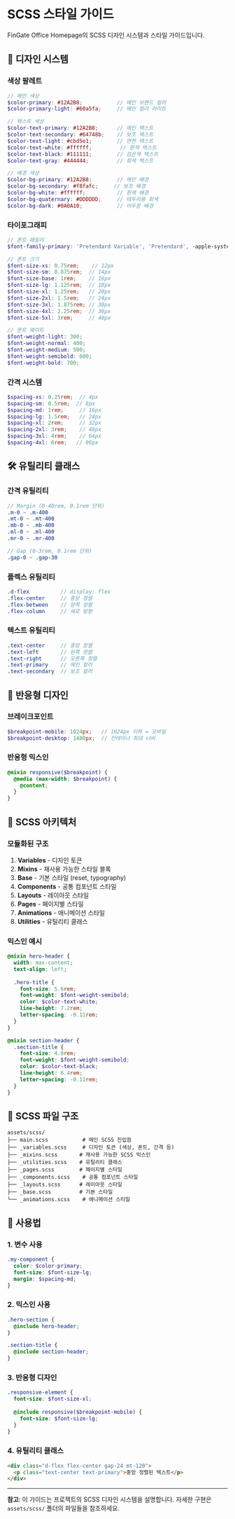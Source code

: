 # SCSS 스타일 가이드

FinGate Office Homepage의 SCSS 디자인 시스템과 스타일 가이드입니다.

## 🎨 디자인 시스템

### 색상 팔레트

```scss
// 메인 색상
$color-primary: #12A2B8;           // 메인 브랜드 컬러
$color-primary-light: #60a5fa;     // 메인 컬러 라이트

// 텍스트 색상
$color-text-primary: #12A2B8;      // 메인 텍스트
$color-text-secondary: #64748b;    // 보조 텍스트
$color-text-light: #cbd5e1;        // 연한 텍스트
$color-text-white: #ffffff;         // 흰색 텍스트
$color-text-black: #111111;        // 검은색 텍스트
$color-text-gray: #444444;         // 회색 텍스트

// 배경 색상
$color-bg-primary: #12A2B8;        // 메인 배경
$color-bg-secondary: #f8fafc;     // 보조 배경
$color-bg-white: #ffffff;          // 흰색 배경
$color-bg-quaternary: #DDDDDD;     // 테두리용 회색
$color-bg-dark: #0A0A10;           // 어두운 배경
```

### 타이포그래피

```scss
// 폰트 패밀리
$font-family-primary: 'Pretendard Variable', 'Pretendard', -apple-system, BlinkMacSystemFont, system-ui, Roboto, 'Helvetica Neue', 'Segoe UI', 'Apple SD Gothic Neo', 'Noto Sans KR', 'Malgun Gothic', sans-serif;

// 폰트 크기
$font-size-xs: 0.75rem;    // 12px
$font-size-sm: 0.875rem;  // 14px
$font-size-base: 1rem;    // 16px
$font-size-lg: 1.125rem;  // 18px
$font-size-xl: 1.25rem;   // 20px
$font-size-2xl: 1.5rem;   // 24px
$font-size-3xl: 1.875rem; // 30px
$font-size-4xl: 2.25rem;  // 36px
$font-size-5xl: 3rem;     // 48px

// 폰트 웨이트
$font-weight-light: 300;
$font-weight-normal: 400;
$font-weight-medium: 500;
$font-weight-semibold: 600;
$font-weight-bold: 700;
```

### 간격 시스템

```scss
$spacing-xs: 0.25rem;  // 4px
$spacing-sm: 0.5rem;  // 8px
$spacing-md: 1rem;     // 16px
$spacing-lg: 1.5rem;   // 24px
$spacing-xl: 2rem;     // 32px
$spacing-2xl: 3rem;    // 48px
$spacing-3xl: 4rem;    // 64px
$spacing-4xl: 6rem;   // 96px
```

## 🛠️ 유틸리티 클래스

### 간격 유틸리티
```scss
// Margin (0-40rem, 0.1rem 단위)
.m-0 ~ .m-400
.mt-0 ~ .mt-400
.mb-0 ~ .mb-400
.ml-0 ~ .ml-400
.mr-0 ~ .mr-400

// Gap (0-3rem, 0.1rem 단위)
.gap-0 ~ .gap-30
```

### 플렉스 유틸리티
```scss
.d-flex          // display: flex
.flex-center     // 중앙 정렬
.flex-between    // 양쪽 정렬
.flex-column     // 세로 방향
```

### 텍스트 유틸리티
```scss
.text-center     // 중앙 정렬
.text-left       // 왼쪽 정렬
.text-right      // 오른쪽 정렬
.text-primary    // 메인 컬러
.text-secondary  // 보조 컬러
```

## 📱 반응형 디자인

### 브레이크포인트
```scss
$breakpoint-mobile: 1024px;   // 1024px 이하 = 모바일
$breakpoint-desktop: 1400px;  // 컨테이너 최대 너비
```

### 반응형 믹스인
```scss
@mixin responsive($breakpoint) {
  @media (max-width: $breakpoint) {
    @content;
  }
}
```

## 🎨 SCSS 아키텍처

### 모듈화된 구조
1. **Variables** - 디자인 토큰
2. **Mixins** - 재사용 가능한 스타일 블록
3. **Base** - 기본 스타일 (reset, typography)
4. **Components** - 공통 컴포넌트 스타일
5. **Layouts** - 레이아웃 스타일
6. **Pages** - 페이지별 스타일
7. **Animations** - 애니메이션 스타일
8. **Utilities** - 유틸리티 클래스

### 믹스인 예시
```scss
@mixin hero-header {
  width: max-content;
  text-align: left;
  
  .hero-title {
    font-size: 5.6rem;
    font-weight: $font-weight-semibold;
    color: $color-text-white;
    line-height: 7.2rem;
    letter-spacing: -0.11rem;
  }
}

@mixin section-header {
  .section-title {
    font-size: 4.8rem;
    font-weight: $font-weight-semibold;
    color: $color-text-black;
    line-height: 6.4rem;
    letter-spacing: -0.11rem;
  }
}
```

## 📁 SCSS 파일 구조

```
assets/scss/
├── main.scss           # 메인 SCSS 진입점
├── _variables.scss     # 디자인 토큰 (색상, 폰트, 간격 등)
├── _mixins.scss       # 재사용 가능한 SCSS 믹스인
├── _utilities.scss    # 유틸리티 클래스
├── _pages.scss        # 페이지별 스타일
├── _components.scss    # 공통 컴포넌트 스타일
├── _layouts.scss      # 레이아웃 스타일
├── _base.scss         # 기본 스타일
└── _animations.scss    # 애니메이션 스타일
```

## 🎯 사용법

### 1. 변수 사용
```scss
.my-component {
  color: $color-primary;
  font-size: $font-size-lg;
  margin: $spacing-md;
}
```

### 2. 믹스인 사용
```scss
.hero-section {
  @include hero-header;
}

.section-title {
  @include section-header;
}
```

### 3. 반응형 디자인
```scss
.responsive-element {
  font-size: $font-size-xl;
  
  @include responsive($breakpoint-mobile) {
    font-size: $font-size-lg;
  }
}
```

### 4. 유틸리티 클래스
```html
<div class="d-flex flex-center gap-24 mt-120">
  <p class="text-center text-primary">중앙 정렬된 텍스트</p>
</div>
```

---

**참고**: 이 가이드는 프로젝트의 SCSS 디자인 시스템을 설명합니다. 자세한 구현은 `assets/scss/` 폴더의 파일들을 참조하세요.
